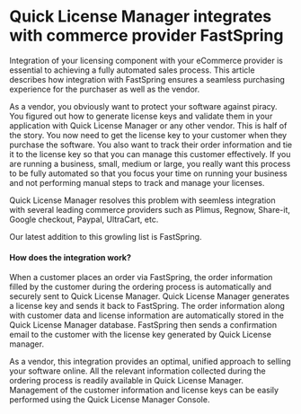 # Quick License Manager integrates with commerce provider FastSpring

Integration of your licensing component with your eCommerce provider is essential to achieving a fully automated sales process. This article describes how integration with FastSpring ensures a seamless purchasing experience for the purchaser as well as the vendor.

As a vendor, you obviously want to protect your software against piracy. You figured out how to generate license keys and validate them in your application with Quick License Manager or any other vendor. This is half of the story. You now need to get the license key to your customer when they purchase the software. You also want to track their order information and tie it to the license key so that you can manage this customer effectively. If you are running a business, small, medium or large, you really want this process to be fully automated so that you focus your time on running your business and not performing manual steps to track and manage your licenses.

Quick License Manager resolves this problem with seemless integration with several leading commerce providers such as Plimus, Regnow, Share-it, Google checkout, Paypal, UltraCart, etc.

Our latest addition to this growling list is FastSpring.

#### How does the integration work?

When a customer places an order via FastSpring, the order information filled by the customer during the ordering process is automatically and securely sent to Quick License Manager. Quick License Manager generates a license key and sends it back to FastSpring. The order information along with customer data and license information are automatically stored in the Quick License Manager database. FastSpring then sends a confirmation email to the customer with the license key generated by Quick License manager.

As a vendor, this integration provides an optimal, unified approach to selling your software online. All the relevant information collected during the ordering process is readily available in Quick License Manager. Management of the customer information and license keys can be easily performed using the Quick License Manager Console.
